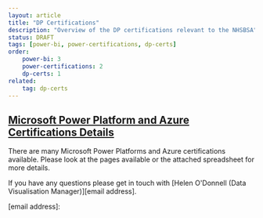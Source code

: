 ```yaml
---
layout: article
title: "DP Certifications"
description: "Overview of the DP certifications relevant to the NHSBSA"
status: DRAFT
tags: [power-bi, power-certifications, dp-certs]
order: 
    power-bi: 3
    power-certifications: 2
    dp-certs: 1
related:
    tag: dp-certs
---
```

## [Microsoft Power Platform and Azure Certifications Details][link]  
  
There are many Microsoft Power Platforms and Azure certifications available. Please look at the pages available or the attached spreadsheet for more details.  
  
If you have any questions please get in touch with [Helen O'Donnell (Data Visualisation Manager)][email address].

[link]: https://nhsbsauk.sharepoint.com/:x:/s/DataWarehouse/EccsayGlP-JDqSFfWK5BpXIBp3Ghr3wxMrjHUOtHmKQfCw?e=l1fvBH
[email address]: 